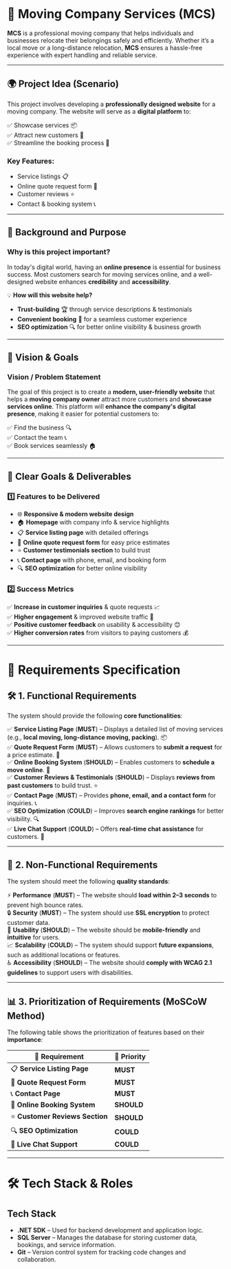 # 🚛 Moving Company Services (MCS)  

**MCS** is a professional moving company that helps individuals and businesses relocate their belongings safely and efficiently. Whether it’s a local move or a long-distance relocation, **MCS** ensures a hassle-free experience with expert handling and reliable service.  

---

## 🌍 Project Idea (Scenario)  

This project involves developing a **professionally designed website** for a moving company. The website will serve as a **digital platform** to:  

✅ Showcase services 📦  
✅ Attract new customers 🎯  
✅ Streamline the booking process 📅  

### **Key Features**:  
- Service listings 📋  
- Online quote request form 📝  
- Customer reviews ⭐  
- Contact & booking system 📞  

---

## 🎯 Background and Purpose  

### **Why is this project important?**  
In today's digital world, having an **online presence** is essential for business success. Most customers search for moving services online, and a well-designed website enhances **credibility** and **accessibility**.  

💡 **How will this website help?**  
- **Trust-building** 🏆 through service descriptions & testimonials  
- **Convenient booking** 📅 for a seamless customer experience  
- **SEO optimization** 🔍 for better online visibility & business growth  

---

## 🚀 Vision & Goals  

### **Vision / Problem Statement**  
The goal of this project is to create a **modern, user-friendly website** that helps a **moving company owner** attract more customers and **showcase services online**. This platform will **enhance the company's digital presence**, making it easier for potential customers to:  

✅ Find the business 🔍  
✅ Contact the team 📞  
✅ Book services seamlessly 🏠  

---

## 📌 Clear Goals & Deliverables  

### **1️⃣ Features to be Delivered**  
- 🌐 **Responsive & modern website design**  
- 🏠 **Homepage** with company info & service highlights  
- 📋 **Service listing page** with detailed offerings  
- 📝 **Online quote request form** for easy price estimates  
- ⭐ **Customer testimonials section** to build trust  
- 📞 **Contact page** with phone, email, and booking form  
- 🔍 **SEO optimization** for better online visibility  

### **2️⃣ Success Metrics**  
✅ **Increase in customer inquiries** & quote requests 📈  
✅ **Higher engagement** & improved website traffic 🚀  
✅ **Positive customer feedback** on usability & accessibility 😊  
✅ **Higher conversion rates** from visitors to paying customers 💰  

---

# 📌 Requirements Specification  

## 🛠️ **1. Functional Requirements**  

The system should provide the following **core functionalities**:  

✅ **Service Listing Page** (**MUST**) – Displays a detailed list of moving services (e.g., **local moving, long-distance moving, packing**). 📦  
✅ **Quote Request Form** (**MUST**) – Allows customers to **submit a request** for a price estimate. 📝  
✅ **Online Booking System** (**SHOULD**) – Enables customers to **schedule a move online**. 📅  
✅ **Customer Reviews & Testimonials** (**SHOULD**) – Displays **reviews from past customers** to build trust. ⭐  
✅ **Contact Page** (**MUST**) – Provides **phone, email, and a contact form** for inquiries. 📞  
✅ **SEO Optimization** (**COULD**) – Improves **search engine rankings** for better visibility. 🔍  
✅ **Live Chat Support** (**COULD**) – Offers **real-time chat assistance** for customers. 💬  

---

## 🔐 **2. Non-Functional Requirements**  

The system should meet the following **quality standards**:  

⚡ **Performance** (**MUST**) – The website should **load within 2–3 seconds** to prevent high bounce rates.  
🔒 **Security** (**MUST**) – The system should use **SSL encryption** to protect customer data.  
📱 **Usability** (**SHOULD**) – The website should be **mobile-friendly** and **intuitive** for users.  
📈 **Scalability** (**COULD**) – The system should support **future expansions**, such as additional locations or features.  
♿ **Accessibility** (**SHOULD**) – The website should **comply with WCAG 2.1 guidelines** to support users with disabilities.  

---

## 📊 **3. Prioritization of Requirements (MoSCoW Method)**  

The following table shows the prioritization of features based on their **importance**:  

| 🚀 **Requirement** | 🎯 **Priority** |  
|--------------------|---------------|  
| 📋 **Service Listing Page** | **MUST** |  
| 📝 **Quote Request Form** | **MUST** |  
| 📞 **Contact Page** | **MUST** |  
| 📅 **Online Booking System** | **SHOULD** |  
| ⭐ **Customer Reviews Section** | **SHOULD** |  
| 🔍 **SEO Optimization** | **COULD** |  
| 💬 **Live Chat Support** | **COULD** |  

---

# 🛠️ Tech Stack & Roles  

## **Tech Stack**  
- **.NET SDK** – Used for backend development and application logic.  
- **SQL Server** – Manages the database for storing customer data, bookings, and service information.  
- **Git** – Version control system for tracking code changes and collaboration.  
 
 
 

